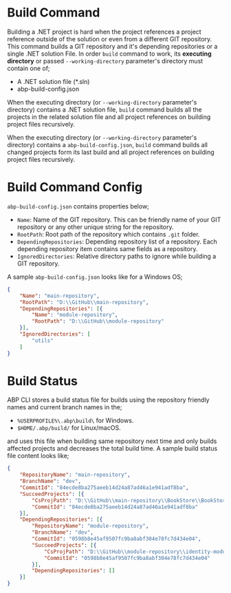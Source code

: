 # Build Command

Building a .NET project is hard when the project references a project reference outside of the solution or even from a different GIT repository. This command builds a GIT repository and it's depending repositories or a single .NET solution File. In order ```build``` command to work, its **executing directory** or passed ```--working-directory``` parameter's directory must contain one of;

* A .NET solution file (*.sln)
* abp-build-config.json

When the executing directory  (or ```--working-directory``` parameter's directory) contains a .NET solution file, ```build``` command builds all the projects in the related solution file and all project references on building project files recursively. 

When the executing directory  (or ```--working-directory``` parameter's directory) contains a ```abp-build-config.json```, ```build``` command builds all changed projects form its last build and all project references on building project files recursively. 

# Build Command Config

```abp-build-config.json``` contains properties below;

* ```Name```: Name of the GIT repository. This can be friendly name of your GIT repository or any other unique string for the repository.
* ```RootPath```: Root path of the repository which contains ```.git``` folder.
* ```DependingRepositories```: Depending repository list of a repository. Each depending repository item contains same fields as a repository.
* ```IgnoredDirectories```: Relative directory paths to ignore while building a GIT repository.

A sample ```abp-build-config.json``` looks like for a Windows OS;

````json
{
    "Name": "main-repository",
    "RootPath": "D:\\GitHub\\main-repository",
    "DependingRepositories": [{
        "Name": "module-repository",
        "RootPath": "D:\\GitHub\\module-repository"
    }],
    "IgnoredDirectories": [
        "utils"
    ]
}
````

# Build Status

ABP CLI stores a build status file for builds using the repository friendly names and current branch names in the;

* ```%USERPROFILE%\.abp\build\``` for Windows.
* ```$HOME/.abp/build/``` for Linux/macOS.

and uses this file when building same repository next time and only builds affected projects and decreases the total build time. A sample build status file content looks like;

````json
{
    "RepositoryName": "main-repository",
    "BranchName": "dev",
    "CommitId": "84ecde8ba275aeeb14d24a87ad46a1e941adf8ba",
    "SucceedProjects": [{
        "CsProjPath": "D:\\GitHub\\main-repository\\BookStore\\BookStore.Web.csproj",
        "CommitId": "84ecde8ba275aeeb14d24a87ad46a1e941adf8ba"
    }],
    "DependingRepositories": [{
        "RepositoryName": "module-repository",
        "BranchName": "dev",
        "CommitId": "0598b8e45af9507fc9ba8abf304e78fc7d434e04",
        "SucceedProjects": [{
            "CsProjPath": "D:\\GitHub\\module-repository\\identity-module\Identity\\Identity.Web.csproj",
            "CommitId": "0598b8e45af9507fc9ba8abf304e78fc7d434e04"
        }],
        "DependingRepositories": []
    }]
}
````

